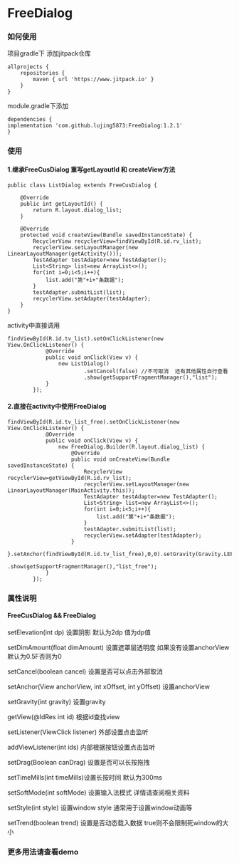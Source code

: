 # FreeDialog
### 如何使用
项目gradle下 添加jitpack仓库
```
allprojects {
    repositories {
        maven { url 'https://www.jitpack.io' }
    }
}
```
module.gradle下添加
```
dependencies {
implementation 'com.github.lujing5873:FreeDialog:1.2.1'
}
```
### 使用

#### 1.继承FreeCusDialog 重写getLayoutId 和 createView方法
```
public class ListDialog extends FreeCusDialog {

    @Override
    public int getLayoutId() {
        return R.layout.dialog_list;
    }

    @Override
    protected void createView(Bundle savedInstanceState) {
        RecyclerView recyclerView=findViewById(R.id.rv_list);
        recyclerView.setLayoutManager(new LinearLayoutManager(getActivity()));
        TestAdapter testAdapter=new TestAdapter();
        List<String> list=new ArrayList<>();
        for(int i=0;i<5;i++){
            list.add("第"+i+"条数据");
        }
        testAdapter.submitList(list);
        recyclerView.setAdapter(testAdapter);
    }
}
```
activity中直接调用
```
findViewById(R.id.tv_list).setOnClickListener(new View.OnClickListener() {
            @Override
            public void onClick(View v) {
                new ListDialog()
                        .setCancel(false) //不可取消  还有其他属性自行查看
                        .show(getSupportFragmentManager(),"list");
            }
        });
```
#### 2.直接在activity中使用FreeDialog
```
findViewById(R.id.tv_list_free).setOnClickListener(new View.OnClickListener() {
            @Override
            public void onClick(View v) {
                new FreeDialog.Builder(R.layout.dialog_list) {
                    @Override
                    public void onCreateView(Bundle savedInstanceState) {
                        RecyclerView recyclerView=getViewById(R.id.rv_list);
                        recyclerView.setLayoutManager(new LinearLayoutManager(MainActivity.this));
                        TestAdapter testAdapter=new TestAdapter();
                        List<String> list=new ArrayList<>();
                        for(int i=0;i<5;i++){
                            list.add("第"+i+"条数据");
                        }
                        testAdapter.submitList(list);
                        recyclerView.setAdapter(testAdapter);
                    }
                }.setAnchor(findViewById(R.id.tv_list_free),0,0).setGravity(Gravity.LEFT)
                        .show(getSupportFragmentManager(),"list_free");
            }
        });
```

### 属性说明
#### FreeCusDialog && FreeDialog
setElevation(int dp) 设置阴影 默认为2dp 值为dp值

setDimAmount(float dimAmount)  设置遮罩层透明度 如果没有设置anchorView 默认为0.5F否则为0

setCancel(boolean cancel) 设置是否可以点击外部取消

setAnchor(View anchorView, int xOffset, int yOffset) 设置anchorView  

setGravity(int gravity) 设置gravity

getView(@IdRes int id) 根据id查找view

setListener(ViewClick listener) 外部设置点击监听

addViewListener(int ids) 内部根据按钮设置点击监听

setDrag(Boolean canDrag) 设置是否可以长按拖拽

setTimeMills(int timeMills)设置长按时间  默认为300ms

setSoftMode(int softMode) 设置输入法模式 详情请查阅相关资料

setStyle(int style) 设置window style 通常用于设置window动画等
 
setTrend(boolean trend) 设置是否动态载入数据  true则不会限制死window的大小


### 更多用法请查看demo
